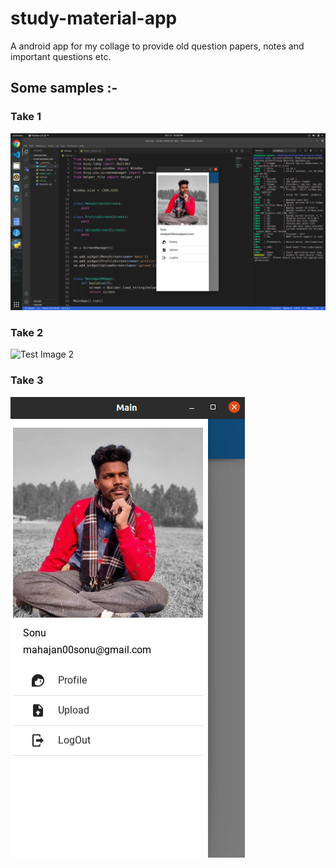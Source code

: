 # study-material-app
A android app for my collage to provide old question papers, notes and important questions etc.

## Some samples :-
### Take 1
![Test Image 1](https://github.com/sonumahajan/study-material-app/blob/master/images/Screenshot%20from%202020-10-12%2022-06-49.png)
### Take 2
![Test Image 2](https://github.com/sonumahajan/study-material-app/blob/master/images/Screenshot%from%2020-12-18%20-01-07.png)
### Take 3
![Test Image 3](https://github.com/sonumahajan/study-material-app/blob/master/images/Screenshot%20from%202020-10-12%2022-03-50.png)